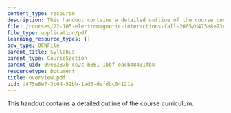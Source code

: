 ```yaml
---
content_type: resource
description: This handout contains a detailed outline of the course curriculum.
file: /courses/22-105-electromagnetic-interactions-fall-2005/d475e8e73c0452bb1ad3defdbc04121e_overview.pdf
file_type: application/pdf
learning_resource_types: []
ocw_type: OCWFile
parent_title: Syllabus
parent_type: CourseSection
parent_uid: 09e0287b-ce2c-b861-1bbf-eacb48431fb8
resourcetype: Document
title: overview.pdf
uid: d475e8e7-3c04-52bb-1ad3-defdbc04121e
---
```

This handout contains a detailed outline of the course curriculum.

